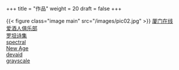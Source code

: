+++
title = "作品"
weight = 20
draft = false
+++

{{< figure class="image main" src="/images/pic02.jpg" >}}
[厦门在线](http://xmok2018.github.io)  
[爱酒人俱乐部](http://i9r.github.io)  
[罗坦诗集](http://rrotan.github.io)  
[spectral](https://arkadianriver.github.io/spectral/)  
[New Age](https://jekynewage.github.io/)  
[devaid](https://themes.3rdwavemedia.com/demo/devaid/)  
[grayscale](https://jeromelachaud.github.io/grayscale-theme/)  
